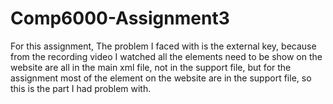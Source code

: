 # Comp6000-Assignment3

For this assignment, The problem I faced with is the external key, because from the recording video I watched all the elements need to be show on the website are all in the main xml file, not in the support file, but for the assignment most of the element on the website are in the support file, so this is the part I had problem with.
